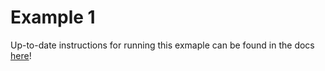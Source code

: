 # Example 1

Up-to-date instructions for running this exmaple can be found in the docs [here](https://chemellia.github.io/AtomicGraphNets.jl/dev/examples/example_1/)!